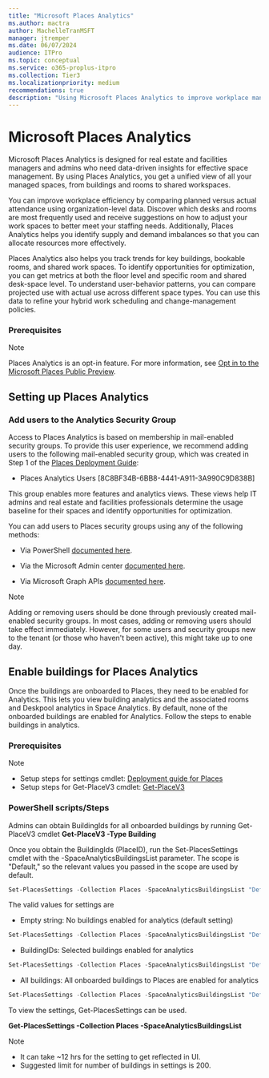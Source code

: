 ```yaml
---
title: "Microsoft Places Analytics"
ms.author: mactra
author: MachelleTranMSFT
manager: jtremper
ms.date: 06/07/2024
audience: ITPro
ms.topic: conceptual
ms.service: o365-proplus-itpro
ms.collection: Tier3
ms.localizationpriority: medium
recommendations: true
description: "Using Microsoft Places Analytics to improve workplace management by comparing estimated versus actual site data."
---
```

# Microsoft Places Analytics

Microsoft Places Analytics is designed for real estate and facilities managers and admins who need data-driven insights for effective space management. By using Places Analytics, you get a unified view of all your managed spaces, from buildings and rooms to shared workspaces.

You can improve workplace efficiency by comparing planned versus actual attendance using organization-level data. Discover which desks and rooms are most frequently used and receive suggestions on how to adjust your work spaces to better meet your staffing needs. Additionally, Places Analytics helps you identify supply and demand imbalances so that you can allocate resources more effectively.

Places Analytics also helps you track trends for key buildings, bookable rooms, and shared work spaces. To identify opportunities for optimization, you can get metrics at both the floor level and specific room and shared desk-space level. To understand user-behavior patterns, you can compare projected use with actual use across different space types. You can use this data to refine your hybrid work scheduling and change-management policies.

### Prerequisites

> [!NOTE]
> Places Analytics is an opt-in feature. For more information, see [Opt in to the Microsoft Places Public Preview](opt-in-places-preview.md).

## Setting up Places Analytics

### Add users to the Analytics Security Group

Access to Places Analytics is based on membership in mail-enabled security groups.  To provide this user experience, we recommend adding users to the following mail-enabled security group, which was created in Step 1 of the [Places Deployment Guide](/deployoffice/places/deployment-guide-for-places):

- Places Analytics Users [8C8BF34B-6BB8-4441-A911-3A990C9D838B]

This group enables more features and analytics views. These views help IT admins and real estate and facilities professionals determine the usage baseline for their spaces and identify opportunities for optimization.



You can add users to Places security groups using any of the following methods:

- Via PowerShell [documented here](/microsoft-365/enterprise/manage-security-groups-with-microsoft-365-powershell).

- Via the Microsoft Admin center [documented here](/microsoft-365/admin/email/create-edit-or-delete-a-security-group).

- Via Microsoft Graph APIs [documented here](/graph/api/resources/groups-overview).

> [!NOTE]
> Adding or removing users should be done through previously created mail-enabled security groups. In most cases, adding or removing users should take effect immediately. However, for some users and security groups new to the tenant (or those who haven't been active), this might take up to one day.

## Enable buildings for Places Analytics

Once the buildings are onboarded to Places, they need to be enabled for Analytics. This lets you view building analytics and the associated rooms and Deskpool analytics in Space Analytics.
By default, none of the onboarded buildings are enabled for Analytics. Follow the steps to enable buildings in analytics.

### Prerequisites

> [!NOTE]
> - Setup steps for settings cmdlet: [Deployment guide for Places](deployment-guide-for-places.md)
> - Setup steps for Get-PlaceV3 cmdlet: [Get-PlaceV3](./powershell/get-placev3.md)

### PowerShell scripts/Steps

Admins can obtain BuildingIds for all onboarded buildings by running Get-PlaceV3 cmdlet
**Get-PlaceV3 -Type Building**

Once you obtain the BuildingIds (PlaceID), run the Set-PlacesSettings cmdlet with the -SpaceAnalyticsBuildingsList parameter. The scope is "Default," so the relevant values you passed in the scope are used by default.

```powershell
Set-PlacesSettings -Collection Places -SpaceAnalyticsBuildingsList "Default:<building guid1>;<building guid2>…"
```
The valid values for settings are

- Empty string: No buildings enabled for analytics (default setting)
```powershell
Set-PlacesSettings -Collection Places -SpaceAnalyticsBuildingsList "Default:"
```
- BuildingIDs: Selected buildings enabled for analytics
```powershell
Set-PlacesSettings -Collection Places -SpaceAnalyticsBuildingsList "Default:fcdc5abe-d9e6-402d-a56c-d8154d353062;da320b58-bb43-4c71-8409-87f45276a3b8"
```
- All buildings: All onboarded buildings to Places are enabled for analytics
```powershell
Set-PlacesSettings -Collection Places -SpaceAnalyticsBuildingsList "Default:All"
```

To view the settings, Get-PlacesSettings can be used. 

**Get-PlacesSettings -Collection Places -SpaceAnalyticsBuildingsList**

> [!NOTE]
> - It can take ~12 hrs for the setting to get reflected in UI.
> - Suggested limit for number of buildings in settings is 200.



